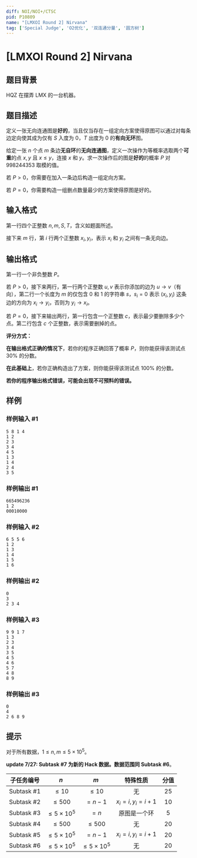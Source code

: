 ```yaml
---
diff: NOI/NOI+/CTSC
pid: P10809
name: "[LMXOI Round 2] Nirvana"
tag: ['Special Judge', 'O2优化', '双连通分量', '圆方树']
---
```

# [LMXOI Round 2] Nirvana
## 题目背景

HQZ 在摆弄 LMX 的一台机器。
## 题目描述


定义一张无向连通图是**好的**，当且仅当存在一组定向方案使得原图可以通过对每条边定向使其成为仅有 $S$ 入度为 $0$，$T$ 出度为 $0$ 的**有向无环**图。

给定一张 $n$ 个点 $m$ 条边**无自环**的**无向连通图**，定义一次操作为等概率选取两个**可重**的点 $x, y$ 且 $x \le y$，连接 $x$ 和 $y$。求一次操作后的图是**好的**的概率 $P$ 对 $998244353$ 取模的值。

若 $P > 0$，你需要在加入一条边后构造一组定向方案。

若 $P = 0$，你需要构造一组删点数量最少的方案使得原图是好的。
## 输入格式

第一行四个正整数 $n, m, S, T$，含义如题面所述。

接下来 $m$ 行，第 $i$ 行两个正整数 $x_i,y_i$，表示 $x_i$ 和 $y_i$ 之间有一条无向边。
## 输出格式

第一行一个非负整数 $P$。

若 $P > 0$，接下来两行，第一行两个正整数 $u, v$ 表示你添加的边为 $u \to v$（有向），第二行一个长度为 $m$ 的仅包含 $0$ 和 $1$ 的字符串 $s$，$s_i = 0$ 表示 $(x_i, y_i)$ 这条边的方向为 $x_i \to y_i$，否则为 $y_i \to x_i$。

若 $P = 0$，接下来输出两行，第一行包含一个正整数 $c$，表示最少要删除多少个点。第二行包含 $c$ 个正整数，表示需要删掉的点。

**评分方式：**

**在输出格式正确的情况下**，若你的程序正确回答了概率 $P$，则你能获得该测试点 $30\%$ 的分数。

**在此基础上**，若你正确构造出了方案，则你能获得该测试点 $100\%$ 的分数。

**若你的程序输出格式错误，可能会出现不可预料的错误。**
## 样例

### 样例输入 #1
```
5 8 1 4
1 2
2 3
3 4
4 5
1 3
1 4
2 4
3 5
```
### 样例输出 #1
```
665496236
1 2
00010000
```
### 样例输入 #2
```
6 5 5 6
1 2
1 3
1 4
1 5
1 6
```
### 样例输出 #2
```
0
3
2 3 4
```
### 样例输入 #3
```
9 9 1 7
1 3
2 3
3 4
3 5
4 5
4 6
5 7
4 8
8 9
```
### 样例输出 #3
```
0
4
2 6 8 9
```
## 提示

对于所有数据，$1 \le n, m \le 5 \times 10^5$。

**update 7/27: Subtask #7 为新的 Hack 数据。数据范围同 Subtask #6**。

| 子任务编号 |         $n$         |         $m$         |        特殊性质        | 分值 |
| :--------: | :-----------------: | :-----------------: | :--------------------: | :--: |
| Subtask #1 |      $\le 10$       |      $\le 10$       |           无           | $25$ |
| Subtask #2 |     $\le 500$      |      $= n - 1$      | $x_i = i, y_i = i + 1$ | $10$ |
| Subtask #3 |     $\le 5 \times 10^5$      |      $= n$      |      原图是一个环      | $5$  |
| Subtask #4 |     $\le 500$      |     $\le 500$      |        无         | $20$ |
| Subtask #5 | $\le 5 \times 10^5$ |      $= n - 1$      | $x_i = i, y_i = i + 1$ | $20$ |
| Subtask #6 | $\le 5 \times 10^5$ | $\le 5 \times 10^5$ |        无         | $20$ |
